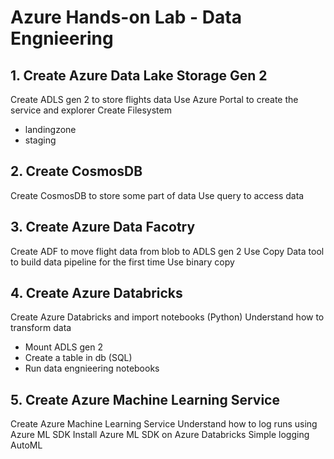 # Azure Hands-on Lab - Data Engnieering

## 1. Create Azure Data Lake Storage Gen 2

Create ADLS gen 2 to store flights data
Use Azure Portal to create the service and explorer
Create Filesystem
* landingzone
* staging

## 2. Create CosmosDB

Create CosmosDB to store some part of data 
Use query to access data 

## 3. Create Azure Data Facotry 

Create ADF to move flight data from blob to ADLS gen 2
Use Copy Data tool to build data pipeline for the first time
Use binary copy

## 4. Create Azure Databricks

Create Azure Databricks and import notebooks (Python)
Understand how to transform data

* Mount ADLS gen 2
* Create a table in db (SQL)
* Run data engnieering notebooks


## 5. Create Azure Machine Learning Service 

Create Azure Machine Learning Service
Understand how to log runs using Azure ML SDK
Install Azure ML SDK on Azure Databricks
Simple logging
AutoML


